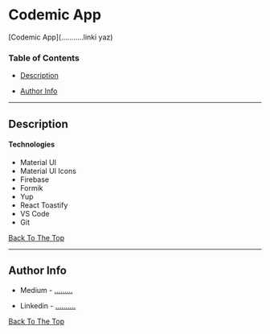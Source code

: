 # Codemic App 

[Codemic App](...........linki yaz)

### Table of Contents

- [Description](#description)

- [Author Info](#author-info)

---

## Description
#### Technologies

- Material UI
- Material UI Icons
- Firebase
- Formik
- Yup
- React Toastify
- VS Code
- Git

[Back To The Top](#countries-app)

---

## Author Info

- Medium - [.........](......)

- Linkedin - [..........](............)

[Back To The Top](#codemic-app)